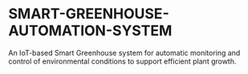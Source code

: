 # SMART-GREENHOUSE-AUTOMATION-SYSTEM
An IoT-based Smart Greenhouse system for automatic monitoring and control of environmental conditions to support efficient plant growth.
